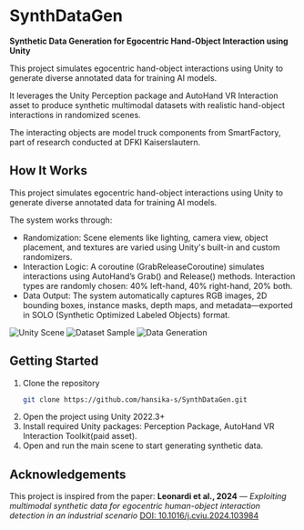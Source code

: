 # SynthDataGen

**Synthetic Data Generation for Egocentric Hand-Object Interaction using Unity**

This project simulates egocentric hand-object interactions using Unity to generate diverse annotated data for training AI models.

It leverages the Unity Perception package and AutoHand VR Interaction asset to produce synthetic multimodal datasets with realistic hand-object interactions in randomized scenes.

The interacting objects are model truck components from SmartFactory, part of research conducted at DFKI Kaiserslautern.

## How It Works

This project simulates egocentric hand-object interactions using Unity to generate diverse annotated data for training AI models.

The system works through:
- Randomization: Scene elements like lighting, camera view, object placement, and textures are varied using Unity's built-in and custom randomizers.
- Interaction Logic: A coroutine (GrabReleaseCoroutine) simulates interactions using AutoHand’s Grab() and Release() methods. Interaction types are randomly chosen: 40% left-hand, 40% right-hand, 20% both.
- Data Output: The system automatically captures RGB images, 2D bounding boxes, instance masks, depth maps, and metadata—exported in SOLO (Synthetic Optimized Labeled Objects) format.

![Unity Scene](images/unity-scene.png)
![Dataset Sample](images/dataset-sample.png)
![Data Generation](images/data-generation.gif)

## Getting Started

1. Clone the repository  
   ```bash
   git clone https://github.com/hansika-s/SynthDataGen.git
   
2. Open the project using Unity 2022.3+
3. Install required Unity packages: Perception Package, AutoHand VR Interaction Toolkit(paid asset).
4. Open and run the main scene to start generating synthetic data.

## Acknowledgements
This project is inspired from the paper:
**Leonardi et al., 2024** — *Exploiting multimodal synthetic data for egocentric human-object interaction detection in an industrial scenario*  [DOI: 10.1016/j.cviu.2024.103984](https://doi.org/10.1016/j.cviu.2024.103984)

